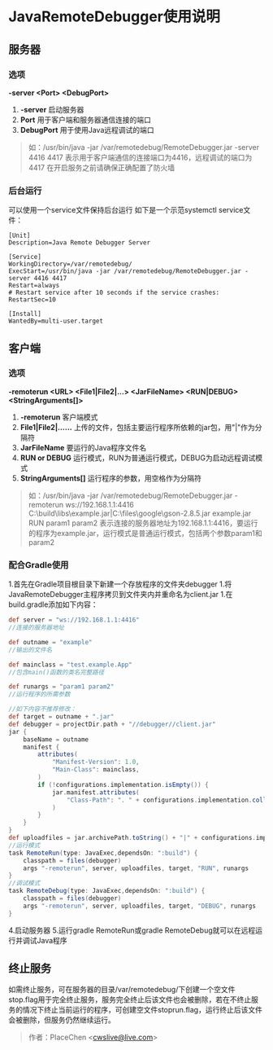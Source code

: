 # JavaRemoteDebugger使用说明

## 服务器
### 选项

**-server &lt;Port&gt; &lt;DebugPort&gt;**
1. **-server** 启动服务器
1. **Port** 用于客户端和服务器通信连接的端口
1. **DebugPort** 用于使用Java远程调试的端口
> 如：/usr/bin/java -jar /var/remotedebug/RemoteDebugger.jar -server 4416 4417
表示用于客户端通信的连接端口为4416，远程调试的端口为4417
在开启服务之前请确保正确配置了防火墙

### 后台运行
可以使用一个service文件保持后台运行
如下是一个示范systemctl service文件：
```
[Unit]
Description=Java Remote Debugger Server

[Service]
WorkingDirectory=/var/remotedebug/
ExecStart=/usr/bin/java -jar /var/remotedebug/RemoteDebugger.jar -server 4416 4417
Restart=always
# Restart service after 10 seconds if the service crashes:
RestartSec=10

[Install]
WantedBy=multi-user.target
```

## 客户端
### 选项

**-remoterun &lt;URL&gt; &lt;File1|File2|...&gt; &lt;JarFileName&gt; &lt;RUN|DEBUG&gt; &lt;StringArguments[]&gt;**
1. **-remoterun** 客户端模式
1. **File1|File2|……** 上传的文件，包括主要运行程序所依赖的jar包，用"|"作为分隔符
1. **JarFileName** 要运行的Java程序文件名
1. **RUN or DEBUG** 运行模式，RUN为普通运行模式，DEBUG为启动远程调试模式
1. **StringArguments[]** 运行程序的参数，用空格作为分隔符
> 如：/usr/bin/java -jar /var/remotedebug/RemoteDebugger.jar -remoterun ws://192.168.1.1:4416 C:\build\libs\example.jar|C:\files\google\gson-2.8.5.jar example.jar RUN param1 param2
表示连接的服务器地址为192.168.1.1:4416，要运行的程序为example.jar，运行模式是普通运行模式，包括两个参数param1和param2

### 配合Gradle使用

1.首先在Gradle项目根目录下新建一个存放程序的文件夹debugger
1.将JavaRemoteDebugger主程序拷贝到文件夹内并重命名为client.jar
1.在build.gradle添加如下内容：
```groovy
def server = "ws://192.168.1.1:4416"
//连接的服务器地址

def outname = "example"
//输出的文件名

def mainclass = "test.example.App"
//包含main()函数的类名完整路径

def runargs = "param1 param2"
//运行程序的所需参数

//如下内容不推荐修改：
def target = outname + ".jar"
def debugger = projectDir.path + "//debugger//client.jar"
jar {
	baseName = outname
	manifest {
		attributes(
			"Manifest-Version": 1.0,
			"Main-Class": mainclass,
		)
		if (!configurations.implementation.isEmpty()) {
			jar.manifest.attributes(
				"Class-Path": ". " + configurations.implementation.collect{ it.name }.join(" ")
			)
		}
	}
}
def uploadfiles = jar.archivePath.toString() + "|" + configurations.implementation.collect{ it }.join("|")
//运行模式
task RemoteRun(type: JavaExec,dependsOn: ":build") {
	classpath = files(debugger)
	args "-remoterun", server, uploadfiles, target, "RUN", runargs
}
//调试模式
task RemoteDebug(type: JavaExec,dependsOn: ":build") {
	classpath = files(debugger)
	args "-remoterun", server, uploadfiles, target, "DEBUG", runargs
}
```

4.启动服务器
5.运行gradle RemoteRun或gradle RemoteDebug就可以在远程运行并调试Java程序

## 终止服务
如需终止服务，可在服务器的目录/var/remotedebug/下创建一个空文件stop.flag用于完全终止服务，服务完全终止后该文件也会被删除，若在不终止服务的情况下终止当前运行的程序，可创建空文件stoprun.flag，运行终止后该文件会被删除，但服务仍然继续运行。

>作者：PlaceChen &lt;cwslive@live.com&gt;
